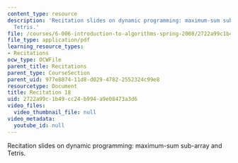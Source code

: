 ```yaml
---
content_type: resource
description: 'Recitation slides on dynamic programming: maximum-sum sub-array and
  Tetris.'
file: /courses/6-006-introduction-to-algorithms-spring-2008/2722a99c1b49cc24b994a9e08473a3d6_recitation18.pdf
file_type: application/pdf
learning_resource_types:
- Recitations
ocw_type: OCWFile
parent_title: Recitations
parent_type: CourseSection
parent_uid: 977e8874-11d8-d029-4782-2552324c99e8
resourcetype: Document
title: Recitation 18
uid: 2722a99c-1b49-cc24-b994-a9e08473a3d6
video_files:
  video_thumbnail_file: null
video_metadata:
  youtube_id: null
---
```

Recitation slides on dynamic programming: maximum-sum sub-array and Tetris.


